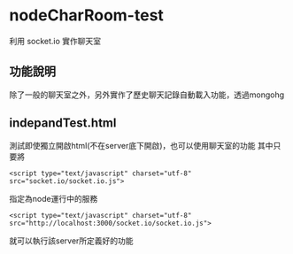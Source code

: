 nodeCharRoom-test
=================
利用 socket.io 實作聊天室


功能說明
-------
除了一般的聊天室之外，另外實作了歷史聊天記錄自動載入功能，透過mongohg


indepandTest.html
-----------------
測試即使獨立開啟html(不在server底下開啟)，也可以使用聊天室的功能
其中只要將

	<script type="text/javascript" charset="utf-8" src="socket.io/socket.io.js">

指定為node運行中的服務

	<script type="text/javascript" charset="utf-8" src="http://localhost:3000/socket.io/socket.io.js">

就可以執行該server所定義好的功能


